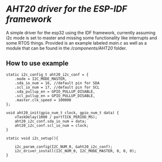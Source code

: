 # _AHT20 driver for the ESP-IDF framework_

A simple driver for the esp32 using the IDF framework, currently assuming i2c mode is set to master and missing some functionality like interrupts and some RTOS things. Provided is an example labeled _main.c_ as well as a module that can be found in the _/components/AHT20_ folder.



## How to use example

```
static i2c_config_t aht20_i2c_conf = {
    .mode = I2C_MODE_MASTER,
    .sda_io_num = 16, //default pin for SDA
    .scl_io_num = 17, //default pin for SCL
    .sda_pullup_en = GPIO_PULLUP_DISABLE,
    .scl_pullup_en = GPIO_PULLUP_DISABLE,
    .master.clk_speed = 100000
};

void aht20_init(gpio_num_t clock, gpio_num_t data) {
    vTaskDelay(1000 / portTICK_PERIOD_MS);
    aht20_i2c_conf.sda_io_num = data;
    aht20_i2c_conf.scl_io_num = clock;
}

static void i2c_setup(){

    i2c_param_config(I2C_NUM_0, &aht20_i2c_conf);
    i2c_driver_install(I2C_NUM_0, I2C_MODE_MASTER, 0, 0, 0);
}
```


